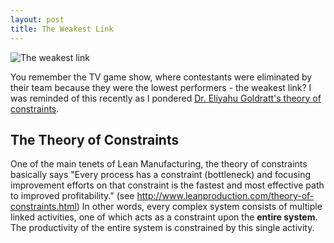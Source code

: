 ```yaml
---
layout: post
title: The Weakest Link
---
```

![The weakest link](https://raw.githubusercontent.com/tdallmann/tdallmann.github.io/master/images/Anne-robinson1.jpg)

You remember the TV game show, where contestants were eliminated by their team because they were the lowest performers - the weakest link? I was reminded of this recently as I pondered [Dr. Eliyahu Goldratt's theory of constraints](https://en.wikipedia.org/wiki/Theory_of_constraints).
## The Theory of Constraints

One of the main tenets of Lean Manufacturing, the theory of constraints basically says "Every process has a constraint (bottleneck) and focusing improvement efforts on that constraint is the fastest and most effective path to improved profitability." (see http://www.leanproduction.com/theory-of-constraints.html) In other words, every complex system consists of multiple linked activities, one of which acts as a constraint upon the **entire system**. The productivity of the entire system is constrained by this single activity.
